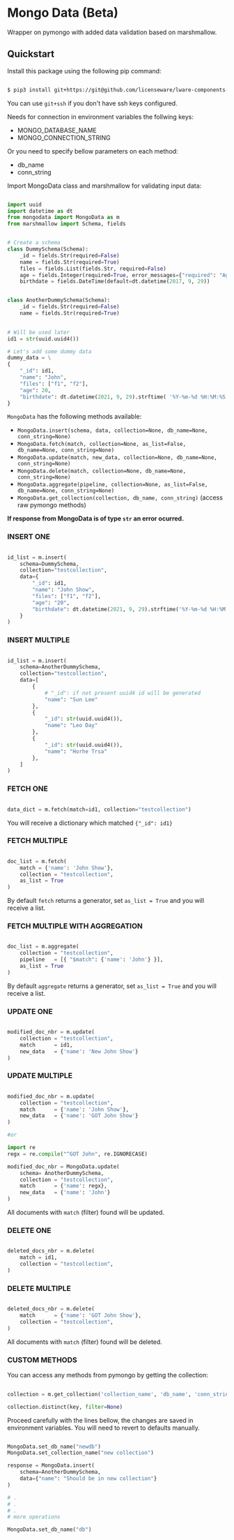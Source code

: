 # Mongo Data (Beta)

Wrapper on pymongo with added data validation based on marshmallow.


## Quickstart

Install this package using the following pip command:
```bash

$ pip3 install git+https://git@github.com/licenseware/lware-components-mongodata.git

```

You can use `git+ssh` if you don't have ssh keys configured.


Needs for connection in environment variables the follwing keys:
- MONGO_DATABASE_NAME
- MONGO_CONNECTION_STRING

Or you need to specify bellow parameters on each method:
- db_name
- conn_string

Import MongoData class and marshmallow for validating input data:
```py

import uuid
import datetime as dt
from mongodata import MongoData as m
from marshmallow import Schema, fields


# Create a schema
class DummySchema(Schema):
    _id = fields.Str(required=False)
    name = fields.Str(required=True)
    files = fields.List(fields.Str, required=False)
    age = fields.Integer(required=True, error_messages={"required": "Age is required."})
    birthdate = fields.DateTime(default=dt.datetime(2017, 9, 29))


class AnotherDummySchema(Schema):
    _id = fields.Str(required=False)
    name = fields.Str(required=True)
    

# Will be used later
id1 = str(uuid.uuid4())

# Let's add some dummy data
dummy_data = \
{
    "_id": id1,
    "name": "John",
    "files": ["f1", "f2"],
    "age": 20,
    "birthdate": dt.datetime(2021, 9, 29).strftime( '%Y-%m-%d %H:%M:%S' )
}

```


`MongoData` has the following methods available:
- `MongoData.insert(schema, data, collection=None, db_name=None, conn_string=None)`
- `MongoData.fetch(match, collection=None, as_list=False, db_name=None, conn_string=None)`
- `MongoData.update(match, new_data, collection=None, db_name=None, conn_string=None)`
- `MongoData.delete(match, collection=None, db_name=None, conn_string=None)`
- `MongoData.aggregate(pipeline, collection=None, as_list=False, db_name=None, conn_string=None)`
- `MongoData.get_collection(collection, db_name, conn_string)` (access raw pymongo methods)

**If response from MongoData is of type `str` an error ocurred.** 


### INSERT ONE 

```py

id_list = m.insert(
    schema=DummySchema, 
    collection="testcollection", 
    data={
        "_id": id1,
        "name": "John Show",
        "files": ["f1", "f2"],
        "age": "20",
        "birthdate": dt.datetime(2021, 9, 29).strftime('%Y-%m-%d %H:%M:%S')
    }
)

```

### INSERT MULTIPLE

```py

id_list = m.insert(
    schema=AnotherDummySchema, 
    collection="testcollection", 
    data=[
        {
            # "_id": if not present uuid4 id will be generated
            "name": "Sun Lee"
        }, 
        {
            "_id": str(uuid.uuid4()),
            "name": "Leo Day"
        },
        {
            "_id": str(uuid.uuid4()),
            "name": "Horhe Trsa"
        },
    ]
)

```

### FETCH ONE 
```py

data_dict = m.fetch(match=id1, collection="testcollection")

```
You will receive a dictionary which matched `{"_id": id1}`


### FETCH MULTIPLE
```py

doc_list = m.fetch(
    match = {'name': 'John Show'},
    collection = "testcollection",
    as_list = True
)

```
By default `fetch` returns a generator, set `as_list = True` and you will receive a list.


### FETCH MULTIPLE WITH AGGREGATION
```py

doc_list = m.aggregate(
    collection = "testcollection",
    pipeline   = [{ "$match": {'name': 'John'} }],
    as_list = True
)

```
By default `aggregate` returns a generator, set `as_list = True` and you will receive a list.


### UPDATE ONE
```py

modified_doc_nbr = m.update(
    collection = "testcollection",
    match      = id1,
    new_data   = {'name': 'New John Show'}
)

```


### UPDATE MULTIPLE
```py

modified_doc_nbr = m.update(
    collection = "testcollection",
    match      = {'name': 'John Show'},
    new_data   = {'name': 'GOT John Show'}
)

#or

import re
regx = re.compile("^GOT John", re.IGNORECASE)

modified_doc_nbr = MongoData.update(
    schema= AnotherDummySchema,
    collection = "testcollection",
    match      = {'name': regx},
    new_data   = {'name': 'John'}
)

```
All documents with `match` (filter) found will be updated. 
   

### DELETE ONE
```py

deleted_docs_nbr = m.delete(
    match = id1,
    collection = "testcollection",
)

```

### DELETE MULTIPLE
```py

deleted_docs_nbr = m.delete(
    match      = {'name': 'GOT John Show'},
    collection = "testcollection",
)

```
All documents with `match` (filter) found will be deleted. 



### CUSTOM METHODS

You can access any methods from pymongo by getting the collection:

```py
    
collection = m.get_collection('collection_name', 'db_name', 'conn_string')

collection.distinct(key, filter=None)

```


Proceed carefully with the lines bellow, 
the changes are saved in environment variables. 
You will need to revert to defaults manually. 


```py

MongoData.set_db_name("newdb")
MongoData.set_collection_name("new collection")

response = MongoData.insert(
    schema=AnotherDummySchema,
    data={"name": "Should be in new collection"}
)

# .
# .
# .
# more operations

MongoData.set_db_name("db")

```
